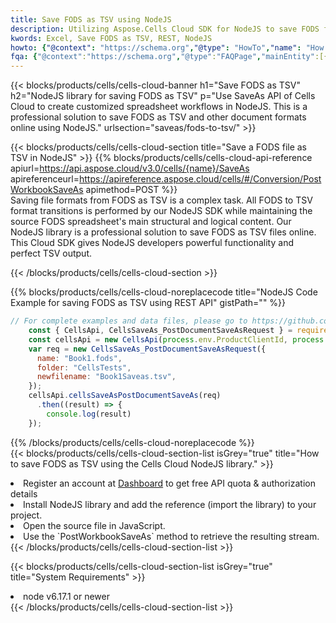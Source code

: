 ```yaml
---
title: Save FODS as TSV using NodeJS 
description: Utilizing Aspose.Cells Cloud SDK for NodeJS to save FODS format file as TSV format file. 
kwords: Excel, Save FODS as TSV, REST, NodeJS
howto: {"@context": "https://schema.org","@type": "HowTo","name": "How to save FODS as TSV using the Cells Cloud NodeJS library.","description": "How to save FODS as TSV using the Cells Cloud NodeJS library.","image": {"@type": "ImageObject"},"url": "/nodejs/saveas/fods-to-tsv/","step": [{ "@type": "HowToStep","name": "How to save FODS as TSV using the Cells Cloud NodeJS library. step 1", "image": {"@type": "ImageObject",},"url": "/nodejs/saveas/fods-to-tsv/","text": "Register an account at <a href='https://dashboard.aspose.cloud/'>Dashboard</a> to get free API quota & authorization details",},{ "@type": "HowToStep","name": "How to save FODS as TSV using the Cells Cloud NodeJS library. step 1", "image": {"@type": "ImageObject",},"url": "/nodejs/saveas/fods-to-tsv/","text": "Install NodeJS library and add the reference (import the library) to your project.",},{ "@type": "HowToStep","name": "How to save FODS as TSV using the Cells Cloud NodeJS library. step 1", "image": {"@type": "ImageObject",},"url": "/nodejs/saveas/fods-to-tsv/","text": "Open the source file in JavaScript.",},{ "@type": "HowToStep","name": "How to save FODS as TSV using the Cells Cloud NodeJS library. step 1", "image": {"@type": "ImageObject",},"url": "/nodejs/saveas/fods-to-tsv/","text": "Use the `PostWorkbookSaveAs` method to retrieve the resulting stream.",}, ],"supply": {"@type": "HowToSupply","name": "document"},"tool": [{"@type": "HowToTool","name": "Visual Studio, Visual Studio Code, WebStorm"},{"@type": "HowToTool","name": "Aspose Cells"}],"totalTime": "PT6M"}
fqa: {"@context":"https://schema.org","@type":"FAQPage","mainEntity":[{"@type":"Question","name":"Why save file as other formats file in C# using REST API?","acceptedAnswer":{"@type":"Answer","text":"Documents are encoded in many ways, and some files may be incompatible with the software you use. To open and read such files, just save them as appropriate file formats.<br/><ol><li>Install .NET SDK and add the reference (import the library) to your project.</li><li>Open the source file in C# using REST API.</li><li>Call the PostWorkbookSaveAsRequest() method, passing an output filename with required extension.</li><li>Get the result of save as a separate file.</li></ol>"}},{"@type":"Question","name":"What file formats can I save as with your C# library?","acceptedAnswer":{"@type":"Answer","text":"We support a variety of file formats for conversion using .NET library, including XLSX, Excel, xls , PDF, CSV, HTML, Markdown, XML, PNG, JPG, TIFF, Json, TXT and many more."}},{"@type":"Question","name":"What is the maximum allowed file size for conversion using this .NET library?","acceptedAnswer":{"@type":"Answer","text":"There are no file size limits for format conversions using .NET library."}}]}
---
```



{{< blocks/products/cells/cells-cloud-banner h1="Save FODS as TSV" h2="NodeJS library for saving FODS as TSV" p="Use SaveAs API of Cells Cloud to create customized spreadsheet workflows in NodeJS. This is a professional solution to save FODS as TSV and other document formats online using NodeJS." urlsection="saveas/fods-to-tsv/" >}}

{{< blocks/products/cells/cells-cloud-section  title="Save a FODS file as TSV in NodeJS" >}}
{{% blocks/products/cells/cells-cloud-api-reference  apiurl=https://api.aspose.cloud/v3.0/cells/{name}/SaveAs  apireferenceurl=https://apireference.aspose.cloud/cells/#/Conversion/PostWorkbookSaveAs  apimethod=POST %}}
<br/>
Saving file formats from FODS as TSV is a complex task. All FODS to TSV format transitions is performed by our NodeJS SDK while maintaining the source FODS spreadsheet's main structural and logical content. Our NodeJS library is a professional solution to save FODS as TSV files online. This Cloud SDK gives NodeJS developers powerful functionality and perfect TSV output.

{{< /blocks/products/cells/cells-cloud-section >}}

{{% blocks/products/cells/cells-cloud-noreplacecode title="NodeJS Code Example for saving FODS as TSV using REST API" gistPath="" %}}
  
```js
// For complete examples and data files, please go to https://github.com/aspose-cells-cloud/aspose-cells-cloud-node/
    const { CellsApi, CellsSaveAs_PostDocumentSaveAsRequest } = require("asposecellscloud");
    const cellsApi = new CellsApi(process.env.ProductClientId, process.env.ProductClientSecret);
    var req = new CellsSaveAs_PostDocumentSaveAsRequest({
      name: "Book1.fods",
      folder: "CellsTests",
      newfilename: "Book1Saveas.tsv",
    });
    cellsApi.cellsSaveAsPostDocumentSaveAs(req)
      .then((result) => {
        console.log(result)
    });
```
  
{{% /blocks/products/cells/cells-cloud-noreplacecode  %}}
<br/>
{{< blocks/products/cells/cells-cloud-section-list isGrey="true"  title="How to save FODS as TSV using the Cells Cloud NodeJS library." >}}
<li>Register an account at <a href="https://dashboard.aspose.cloud/">Dashboard</a> to get free API quota & authorization details</li>
<li>Install NodeJS library and add the reference (import the library) to your project.</li>
<li>Open the source file in JavaScript.</li>
<li>Use the `PostWorkbookSaveAs` method to retrieve the resulting stream.</li>
{{< /blocks/products/cells/cells-cloud-section-list >}}

{{< blocks/products/cells/cells-cloud-section-list isGrey="true"  title="System Requirements" >}}
<li>node v6.17.1 or newer</li>
{{< /blocks/products/cells/cells-cloud-section-list >}}
